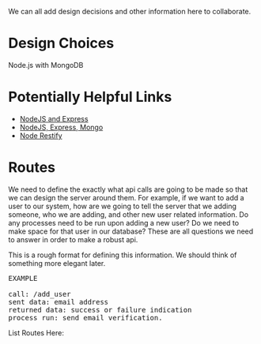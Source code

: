 We can all add design decisions and other information here to collaborate.

# Design Choices

Node.js with MongoDB

# Potentially Helpful Links
- [NodeJS and Express](http://blog.modulus.io/nodejs-and-express-create-rest-api)
- [NodeJS, Express, Mongo](http://www.codemag.com/Article/1210041)
- [Node Restify](http://mcavage.me/node-restify/)

# Routes

We need to define the exactly what api calls are going to be made so that we can design the server around them. For example, if we want to add a user to our system, how are we going to tell the server that we adding someone, who we are adding, and other new user related information. Do any processes need to be run upon adding a new user? Do we need to make space for that user in our database? These are all questions we need to answer in order to make a robust api.

This is a rough format for defining this information. We should think of something more elegant later. 
<pre>
EXAMPLE

call: /add_user
sent data: email address
returned data: success or failure indication
process run: send email verification.
</pre>

List Routes Here:

